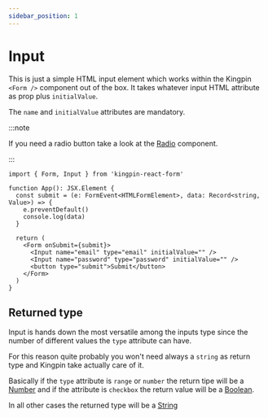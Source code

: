 ```yaml
---
sidebar_position: 1
---
```


# Input

This is just a simple HTML input element which works within the Kingpin
`<Form />` component out of the box. It takes whatever input HTML attribute
as prop plus `initialValue`.

The `name` and `initialValue` attributes are mandatory.

:::note

If you need a radio button take a look at the [Radio](./Radio.mdx) component.

:::

```tsx
import { Form, Input } from 'kingpin-react-form'

function App(): JSX.Element {
  const submit = (e: FormEvent<HTMLFormElement>, data: Record<string, Value>) => {
    e.preventDefault()
    console.log(data)
  }

  return (
    <Form onSubmit={submit}>
      <Input name="email" type="email" initialValue="" />
      <Input name="password" type="password" initialValue="" />
      <button type="submit">Submit</button>
    </Form>
  )
}
```

## Returned type

Input is hands down the most versatile among the inputs type since the number of different
values the `type` attribute can have.

For this reason quite probably you won't need always a `string` as return type and Kingpin
take actually care of it.

Basically if the `type` attribute is `range` or `number` the return tipe will be a
[Number](https://developer.mozilla.org/en-US/docs/Web/JavaScript/Reference/Global_Objects/Number)
and if the attribute is `checkbox` the return value will be a
[Boolean](https://developer.mozilla.org/en-US/docs/Web/JavaScript/Reference/Global_Objects/Boolean).

In all other cases the returned type will be a
[String](https://developer.mozilla.org/en-US/docs/Web/JavaScript/Reference/Global_Objects/String)
